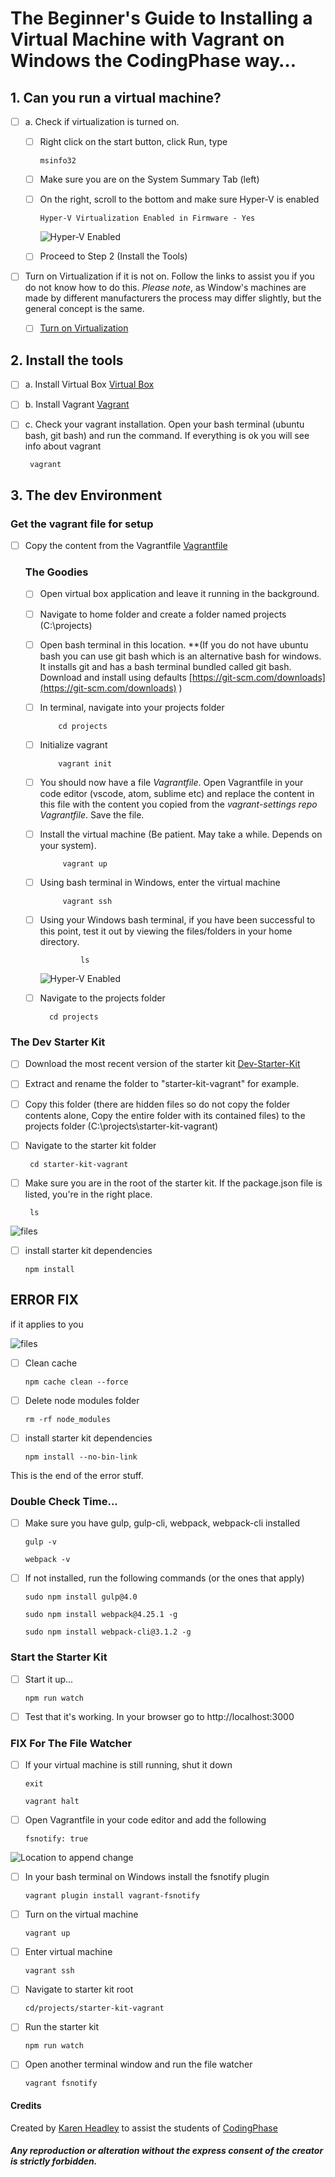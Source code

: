 # The Beginner&#39;s Guide to Installing a Virtual Machine with Vagrant on Windows the CodingPhase way…

##  1. Can you run a virtual machine?
- [ ] a. Check if virtualization is turned on.
  - [ ] Right click on the start button, click Run, type
        
        msinfo32  
  - [ ] Make sure you are on the System Summary Tab (left)
  - [ ] On the right, scroll to the bottom and make sure Hyper-V is enabled  
      
        Hyper-V Virtualization Enabled in Firmware - Yes
        
    ![Hyper-V Enabled](img/1.jpg)
    
  - [ ] Proceed to Step 2 (Install the Tools)
  
- [ ] Turn on Virtualization  if it is not on. Follow the links to assist you 
if you do not know how to do this. *Please note*, as Window&#39;s machines are made by different manufacturers the process may differ slightly, but the general concept is the same.
    - [ ] [Turn on Virtualization ](https://www.youtube.com/watch?v=tTS0SF_s-0g)
     

        
   
## 2. Install the tools

 - [ ] a. Install Virtual Box 
 [Virtual Box](https://www.virtualbox.org/wiki/Downloads)
 - [ ] b. Install Vagrant 
 [Vagrant](https://www.vagrantup.com/)
 - [ ] c. Check your vagrant installation. Open your bash terminal (ubuntu 
 bash, git bash) and run the command. If everything is ok you will see info about vagrant      
      
        vagrant  
    


     
## 3. The dev Environment

### Get the vagrant file for setup
  - [ ] Copy the content from the Vagrantfile
      [Vagrantfile](https://github.com/codingphasedotcom/vagrant-settings/blob/master/Vagrantfile)
      
     ### The Goodies
     
      - [ ] Open virtual box application and leave it running in the 
          background.
      - [ ] Navigate to home folder and create a folder named projects (C:\projects)
      - [ ] Open bash terminal in this location. \*\*(If you do not have ubuntu bash you can use git bash which is an alternative bash for windows. It installs git and has a bash terminal bundled called git bash. Download and install using defaults [https://git-scm.com/downloads](https://git-scm.com/downloads) )
      - [ ] In terminal, navigate into your projects folder
           
                cd projects
                
      - [ ] Initialize vagrant
                
                vagrant init
                
      - [ ] You should now have a file *Vagrantfile*. Open Vagrantfile in
           your code editor (vscode, atom, sublime etc) and replace the 
           content in this file with the content you copied from the 
           *vagrant-settings repo Vagrantfile*. Save the file.
           
     - [ ] Install the virtual machine (Be patient. May take a while. Depends on your system).
                        
                vagrant up
                        
     - [ ] Using bash terminal in Windows, enter the virtual machine
                        
                vagrant ssh 
                
     - [ ] Using your Windows bash terminal, if you have been successful to this point, test it out by viewing the files/folders in your home directory. 
                             
                    ls  
          ![Hyper-V Enabled](img/2.png)  
          
      - [ ] Navigate to the projects folder           
                                                        
                  
              cd projects 
                
  
  
   ### The Dev Starter Kit
   - [ ] Download the most recent version of the starter kit [Dev-Starter-Kit](https://github.com/codingphasedotcom/Dev-Starter-Kit)
   - [ ] Extract and rename the folder to &quot;starter-kit-vagrant&quot; for example.
   - [ ] Copy this folder (there are hidden files so do not copy the folder contents alone, Copy the entire folder with its contained files) to the projects folder (C:\projects\starter-kit-vagrant)
   - [ ] Navigate to the starter kit folder   
                         
          cd starter-kit-vagrant
   - [ ] Make sure you are in the root of the starter kit. If the package.json file is listed, you&#39;re in the right place.            
        
          ls
    
![files](img/3.png)

  - [ ] install starter kit dependencies  
      
        npm install
    
    
## ERROR FIX

if it applies to you 

  ![files](img/4.png)
  
  - [ ] Clean cache    
      
        npm cache clean --force
    
  - [ ] Delete node modules folder       
      
        rm -rf node_modules
      
  - [ ] install starter kit dependencies      
      
        npm install --no-bin-link
      
  This is the end of the error stuff.
      
  ### Double Check Time...
  
  - [ ] Make sure you have gulp, gulp-cli, webpack, webpack-cli installed    
      
        gulp -v
      
        webpack -v
      
  - [ ] If not installed, run the following commands (or the ones that apply)         
      
        sudo npm install gulp@4.0
      
        sudo npm install webpack@4.25.1 -g
      
        sudo npm install webpack-cli@3.1.2 -g
      
  ### Start the Starter Kit
      
  - [ ] Start it up...       
      
        npm run watch
      
  - [ ] Test that it's working. In your browser go to http://localhost:3000
  
  ### FIX For The File Watcher
  
  - [ ] If your virtual machine is still running, shut it down      
      
        exit
      
        vagrant halt
      
  - [ ] Open Vagrantfile in your code editor and add the following      
      
        fsnotify: true
      
  ![Location to append change](img/5.png)
  
  - [ ] In your bash terminal on Windows install the fsnotify plugin
        
        vagrant plugin install vagrant-fsnotify
        
  - [ ] Turn on the virtual machine
        
        vagrant up
        
  - [ ] Enter virtual machine
        
        vagrant ssh
        
  - [ ] Navigate to starter kit root
        
        cd/projects/starter-kit-vagrant
        
  - [ ] Run the starter kit
        
        npm run watch
        
  - [ ] Open another terminal window and run the file watcher 
        
        vagrant fsnotify
        
  
  #### Credits 
  Created by [Karen Headley](https://khdevtt.com)    to assist the students 
  of [CodingPhase](https://codingphase.com)
  
  ##### Any reproduction or alteration without the express consent of the creator is strictly forbidden.
  